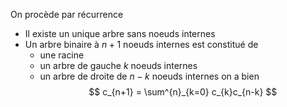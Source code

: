On procède par récurrence
- Il existe un unique arbre sans noeuds internes
- Un arbre binaire à $n+1$ noeuds internes est constitué de
	- une racine
	- un arbre de gauche $k$ noeuds internes 
	- un arbre de droite de $n-k$ noeuds internes 
	on a bien
	$$
	c_{n+1} = \sum^{n}_{k=0} c_{k}c_{n-k}
	$$
